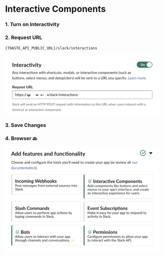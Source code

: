 # Interactive Components

### 1. Turn on Interactivity

### 2. Request URL

```text
{TOASTE_API_PUBLIC_URL}/slack/interactions
```

![](../../../.gitbook/assets/image%20%2829%29.png)

### 3. Save Changes

### 4. Browser  🔙 

![](../../../.gitbook/assets/image%20%2827%29.png)

